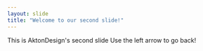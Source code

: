 ```yaml
---
layout: slide
title: "Welcome to our second slide!"
---
```

This is AktonDesign's second slide
Use the left arrow to go back!
